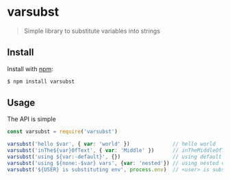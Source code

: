 # varsubst

> Simple library to substitute variables into strings

## Install

Install with [npm](https://www.npmjs.com/):

```sh
$ npm install varsubst
```

## Usage

The API is simple

```js
const varsubst = require('varsubst')

varsubst('hello $var', { var: 'world' })              // hello world
varsubst('inThe${var}OfText', { var: 'Middle' })      // inTheMiddleOfText
varsubst('using ${var:-default}', {})                 // using default
varsubst('using ${none:-$var} vars', {var: 'nested'}) // using nested vars
varsubst('${USER} is substituting env', process.env)  // <user> is substituting env
```

